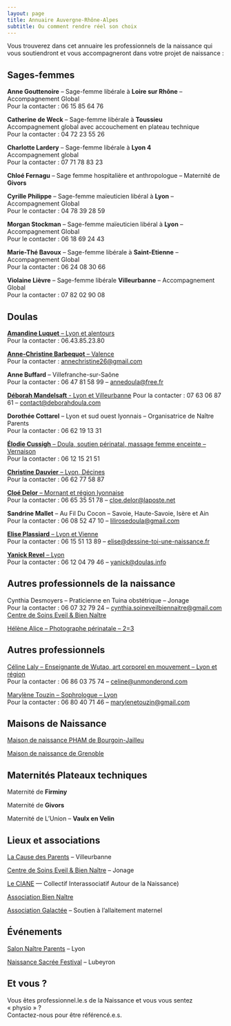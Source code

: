 ```yaml
---
layout: page
title: Annuaire Auvergne-Rhône-Alpes
subtitle: Ou comment rendre réel son choix
---
```


Vous trouverez dans cet annuaire les professionnels de la naissance qui vous soutiendront et vous accompagneront dans votre projet de naissance :


## Sages-femmes

**Anne Gouttenoire** – Sage-femme libérale à **Loire sur Rhône** – Accompagnement Global  
Pour la contacter : 06 15 85 64 76

**Catherine de Weck** – Sage-femme libérale à **Toussieu**  
Accompagnement global avec accouchement en plateau technique  
Pour la contacter : 04 72 23 55 26

**Charlotte Lardery** – Sage-femme libérale à **Lyon 4**  
Accompagnement global  
Pour la contacter : 07 71 78 83 23

**Chloé Fernagu** – Sage femme hospitalière et anthropologue – Maternité de **Givors**

**Cyrille Philippe** – Sage-femme maïeuticien libéral à **Lyon** – Accompagnement Global  
Pour le contacter : 04 78 39 28 59

**Morgan Stockman** – Sage-femme maïeuticien libéral à **Lyon** – Accompagnement Global  
Pour le contacter : 06 18 69 24 43

**Marie-Thé Bavoux** – Sage-femme libérale à **Saint-Etienne** – Accompagnement Global  
Pour la contacter : 06 24 08 30 66

**Violaine Lièvre** – Sage-femme libérale **Villeurbanne** – Accompagnement Global  
Pour la contacter : 07 82 02 90 08


## Doulas

[**Amandine Luquet** – Lyon et alentours](https://www.bien-naitre-doula.fr)  
Pour la contacter : 06.43.85.23.80

[**Anne-Christine Barbequot** – Valence](https://cheminsdenaissance.com/)  
Pour la contacter : annechristine26@gmail.com  

**Anne Buffard** – Villefranche-sur-Saône  
Pour la contacter : 06 47 81 58 99 – annedoula@free.fr

[**Déborah Mandelsaft** - Lyon et Villeurbanne](https://deborahdoula.com/)
Pour la contacter : 07 63 06 87 61 – contact@deborahdoula.com

**Dorothée Cottarel** – Lyon et sud ouest lyonnais – Organisatrice de Naître Parents  
Pour la contacter : 06 62 19 13 31

[**Élodie Cussigh** – Doula, soutien périnatal, massage femme enceinte – Vernaison](https://www.doula-mama.com)  
Pour la contacter : 06 12 15 21 51  

[**Christine Dauvier** – Lyon, Décines](https://www.facebook.com/sterenndoula/?fref=gc&dti=798953136900048&hc_location=ufi)  
Pour la contacter : 06 62 77 58 87

[**Cloé Delor** – Mornant et région lyonnaise](https://naissance-accompagnee.fr/)  
Pour la contacter : 06 65 35 51 78 – cloe.delor@laposte.net

**Sandrine Mallet** – Au Fil Du Cocon – Savoie, Haute-Savoie, Isère et Ain  
Pour la contacter : 06 08 52 47 10 – lilirosedoula@gmail.com

[**Elise Plassiard** – Lyon et Vienne](http://dessine-toi-une-naissance.fr/)  
Pour la contacter : 06 15 51 13 89 – elise@dessine-toi-une-naissance.fr   

[**Yanick Revel** – Lyon](https://naissance.nayane.fr)  
Pour la contacter : 06 12 04 79 46 – yanick@doulas.info  


## Autres professionnels de la naissance

Cynthia Desmoyers – Praticienne en Tuina obstétrique – Jonage  
Pour la contacter : 06 07 32 79 24 – cynthia.soineveilbiennaitre@gmail.com  
[Centre de Soins Eveil & Bien Naître](https://soineveilbiennaitre.com/) 

[Hélène Alice – Photographe périnatale – 2=3](https://www.helenealice.org)


## Autres professionnels

[Céline Laly – Enseignante de Wutao, art corporel en mouvement – Lyon et région](http://unmonderond.com/)  
Pour la contacter : 06 86 03 75 74 – celine@unmonderond.com


[Marylène Touzin – Sophrologue – Lyon](https://www.marylene-touzin-sophrologue.fr)  
Pour la contacter : 06 80 40 71 46 – marylenetouzin@gmail.com


## Maisons de Naissance

[Maison de naissance PHAM de Bourgoin-Jailleu](http://mdnpham.fr/)

[Maison de naissance de Grenoble](https://www.lamaisongrenoble.com/)


## Maternités Plateaux techniques

Maternité de **Firminy**

Maternité de **Givors**

Maternité de L’Union – **Vaulx en Velin**


## Lieux et associations

[La Cause des Parents](https://www.lacausedesparents.org/) – Villeurbanne

[Centre de Soins Eveil & Bien Naître](https://soineveilbiennaitre.com/) – Jonage

[Le CIANE](https://ciane.net/) — Collectif Interassociatif Autour de la Naissance)

[Association Bien Naître](http://biennaitre.free.fr/wordpress/)

[Association Galactée](https://www.galactee.org/) – Soutien à l’allaitement maternel


## Événements

[Salon Naître Parents](https://www.facebook.com/Naitre-Parents-Lyon-1556009177764463/) – Lyon

[Naissance Sacrée Festival](https://www.facebook.com/Naissance-Sacr%C3%A9e-une-rencontre-715238045284946/) – Lubeyron

## Et vous ?

Vous êtes professionnel.le.s de la Naissance et vous vous sentez « physio » ?  
Contactez-nous pour être référencé.e.s.
